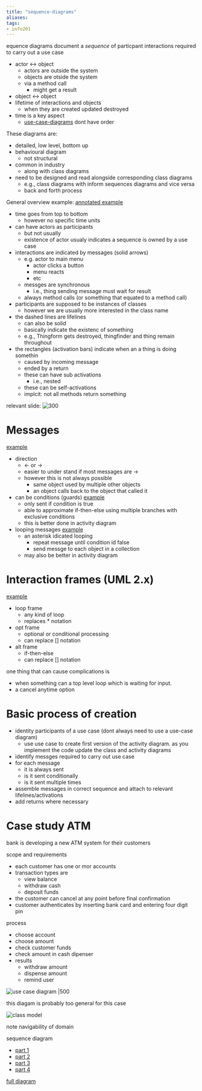 ```yaml
---
title: "sequence-diagrams"
aliases: 
tags: 
- info201
---
```



equence diagrams document a *sequence* of particpant interactions required to carry out a use case
- actor <-> object
	- actors are outside the system
	- objects are otside the system
	- via a method call
		- might get a result
- object <-> object
- lifetime of interactions and objects
	- when they are created updated destroyed
- time is a key aspect
	- [use-case-diagrams](notes/use-case-diagrams.md) dont have order

These diagrams are:
- detailed, low level, bottom up
- behavioural diagram
	- not structural
- common in industry
	- along with class diagrams
- need to be designed and read alongside corresponding class diagrams
	- e.g., class diagrams with inform sequences diagrams and vice versa
	- back and forth process


General overview example: [annotated example](https://i.imgur.com/1myG3rU.png)
- time goes from top to bottom
	- however no specific time units
- can have actors as participants
	- but not usually
	- existence of actor usualy indicates a sequence is owned by a use case
- interactions are indicated by messages (solid arrows)
	- e.g. actor to main menu
		- actor clicks a button
		- menu reacts
		- etc
	- messges are synchronous
		- i.e., thing sending message must wait for result
	- always method calls (or something that equated to a method call)
- participants are supposed to be instances of classes
	- however we are usually more interested in the class name
- the dashed lines are lifelines
	- can also be solid
	- basically indicate the existenc of something
	- e.g., Thingform gets destroyed, thingfinder and thing remain throughout
- the rectangles (activation bars) indicate when an a thing is doing somethin 
	- caused by incoming message
	- ended by a return
	- these can have sub activations
		- i.e., nested
	- these can be self-activations
	- implcit: not all methods return something

relevant slide:
![300](https://i.imgur.com/txdVhrV.png)


# Messages
[example](https://i.imgur.com/XedVmng.png)
- direction
	- <- or ->
	- easier to under stand if most messages are ->
	- however this is not always possible
		- same object used by multiple other objects
		- an object calls back to the object that called it
- can be conditions (guards) [example](https://i.imgur.com/yWTcD1F.png)
	- only sent if condition is true
	- able to approximate if-then-else using multiple branches with exclusive conditions
	- this is better done in activity diagram
- looping messages [example](https://i.imgur.com/tcFZ4bb.png)
	- an asterisk idicated looping
		- repeat message until condition id false
		- send messge to each object in a collection
	- may also be better in activity diagram

# Interaction frames (UML 2.x)
[example](https://i.imgur.com/V1Jhnd2.png)
- loop frame
	- any kind of loop
	- replaces * notation
- opt frame
	- optional or conditional processing
	- can replace [] notation
- alt frame
	- if-then-else
	- can replace [] notation

one thing that can cause complications is 
- when something can a top level loop which is waiting for input.
- a cancel anytime option


# Basic process of creation

- identity participants of a use case (dont always need to use a use-case diagram)
	- use use case to create first version of the activity diagram. as you implement the code update the class and activity diagrams
- identify messges required to carry out use case
- for each message
	- it is always sent
	- is it sent conditionally
	- is it sent multiple times
- assemble messages in correct sequence and attach to relevant lifelines/activations
- add returns where necessary

# Case study ATM

bank is developing a new ATM system for their customers

scope and requirements
- each customer has one or mor accounts
- transaction types are
	- view balance
	- withdraw cash
	- deposit funds
- the customer can cancel at any point before final confirmation
- customer authenticates by inserting bank card and entering four digit pin

process
- choose account
- choose amount
- check customer funds
- check amount in cash dipenser
- results
	- withdraw amount
	- dispense amount
	- remind user 

![use case diagram |500](https://i.imgur.com/O2mE91J.png)

this diagam is probably too general for this case

![class model](https://i.imgur.com/3kX68dm.png)

note navigability of domain

sequence diagram

- [part 1](https://i.imgur.com/PJJBZav.png)
- [part 2](https://i.imgur.com/M3jRM8g.png)
- [part 3](https://i.imgur.com/PhCYWsy.png)
- [part 4](https://i.imgur.com/L0h4nb8.png)




[full diagram](https://blackboard.otago.ac.nz/bbcswebdav/pid-2894257-dt-content-rid-18429333_1/courses/INFO201_S1DNIE_2022/2022/lectures/lecture_13_atm-withdraw-sequence-full.pdf)
